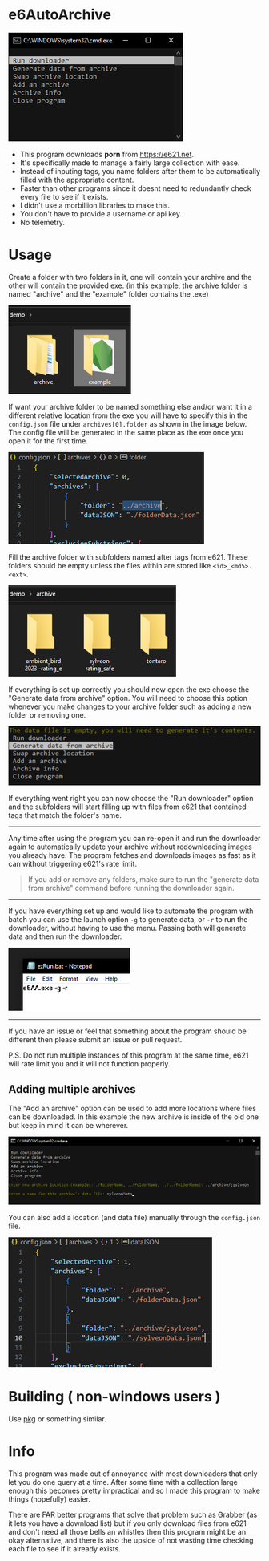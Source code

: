 # e6AutoArchive

![Screenshot](images/image.png)

- This program downloads **porn** from https://e621.net.
- It's specifically made to manage a fairly large collection with ease.
- Instead of inputing tags, you name folders after them to be automatically filled with the appropriate content.
- Faster than other programs since it doesnt need to redundantly check every file to see if it exists.
- I didn't use a morbillion libraries to make this.
- You don't have to provide a username or api key.
- No telemetry.

# Usage

Create a folder with two folders in it, one will contain your archive and the other will contain the provided exe. (in this example, the archive folder is named "archive" and the "example" folder contains the .exe)

![Screenshot](images/Pasted%20image%2020230530172105.png)


If want your archive folder to be named something else and/or want it in a different relative location from the exe you will have to specify this in the `config.json` file under `archives[0].folder` as shown in the image below. The config file will be generated in the same place as the exe once you open it for the first time.

![Screenshot](images/editLocationExample.png)


Fill the archive folder with subfolders named after tags from e621. These folders should be empty unless the files within are stored like `<id>_<md5>.<ext>`.

![Screenshot](images/Pasted%20image%2020230530171713.png)


If everything is set up correctly you should now open the exe choose the "Generate data from archive" option. You will need to choose this option whenever you make changes to your archive folder such as adding a new folder or removing one.

![Screenshot](images/Pasted%20image%2020230618220839.png)


If everything went right you can now choose the "Run downloader" option and the subfolders will start filling up with files from e621 that contained tags that match the folder's name.

---

Any time after using the program you can re-open it and run the downloader again to automatically update your archive without redownloading images you already have.
The program fetches and downloads images as fast as it can without triggering e621's rate limit.

> If you add or remove any folders, make sure to run the "generate data from archive" command before running the downloader again.

---

If you have everything set up and would like to automate the program with batch you can use the launch option `-g` to generate data, or `-r` to run the downloader, without having to use the menu. Passing both will generate data and then run the downloader.

![Screenshot](images/batchExample.png)

---

If you have an issue or feel that something about the program should be different then please submit an issue or pull request.

P.S. Do not run multiple instances of this program at the same time, e621 will rate limit you and it will not function properly.

## Adding multiple archives

The "Add an archive" option can be used to add more locations where files can be downloaded. In this example the new archive is inside of the old one but keep in mind it can be wherever.

![Screenshot](images/appendExample.png)


You can also add a location (and data file) manually through the `config.json` file.

![Screenshot](images/Pasted%20image%2020230618215722.png)


# Building ( non-windows users )

Use [pkg](https://www.npmjs.com/package/pkg) or something similar.


# Info

This program was made out of annoyance with most downloaders that only let you do one query at a time. After some time with a collection large enough this becomes pretty impractical and so I made this program to make things (hopefully) easier.

There are FAR better programs that solve that problem such as Grabber (as it lets you have a download list) but if you only download files from e621 and don't need all those bells an whistles then this program might be an okay alternative, and there is also the upside of not wasting time checking each file to see if it already exists.
